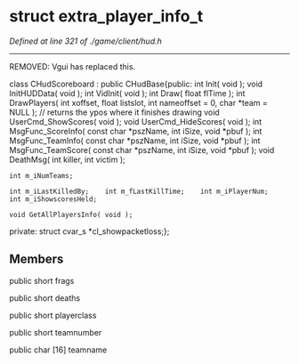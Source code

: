 # struct extra_player_info_t

*Defined at line 321 of ./game/client/hud.h*

-----------------------------------------------------

 REMOVED: Vgui has replaced this.

class CHudScoreboard : public CHudBase{public:	int Init( void );	void InitHUDData( void );	int VidInit( void );	int Draw( float flTime );	int DrawPlayers( int xoffset, float listslot, int nameoffset = 0, char *team = NULL ); // returns the ypos where it finishes drawing	void UserCmd_ShowScores( void );	void UserCmd_HideScores( void );	int MsgFunc_ScoreInfo( const char *pszName, int iSize, void *pbuf );	int MsgFunc_TeamInfo( const char *pszName, int iSize, void *pbuf );	int MsgFunc_TeamScore( const char *pszName, int iSize, void *pbuf );	void DeathMsg( int killer, int victim );

	int m_iNumTeams;

	int m_iLastKilledBy;	int m_fLastKillTime;	int m_iPlayerNum;	int m_iShowscoresHeld;

	void GetAllPlayersInfo( void );

private:	struct cvar_s *cl_showpacketloss;};



## Members

public short frags

public short deaths

public short playerclass

public short teamnumber

public char [16] teamname




